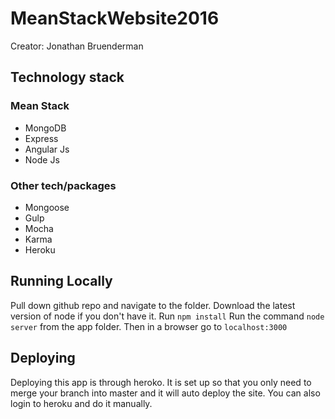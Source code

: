 # MeanStackWebsite2016

Creator: Jonathan Bruenderman

## Technology stack

### Mean Stack
* MongoDB
* Express
* Angular Js
* Node Js

### Other tech/packages 

* Mongoose 
* Gulp
* Mocha
* Karma
* Heroku

## Running Locally

Pull down github repo and navigate to the folder. 
Download the latest version of node if you don't have it.
Run `npm install`
Run the command `node server` from the app folder.
Then in a browser go to `localhost:3000` 

## Deploying

Deploying this app is through heroko. It is set up so that you only need to merge your branch into master and it will auto deploy the site. You can also login to heroku and do it manually.
